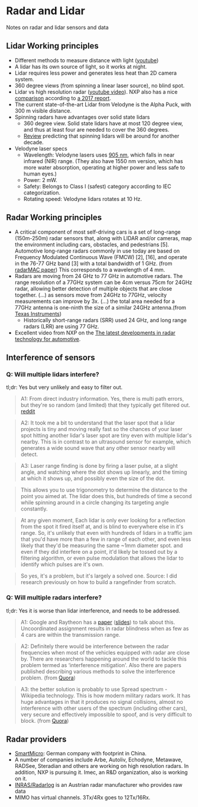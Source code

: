 # Radar and Lidar
Notes on radar and lidar sensors and data

## Lidar Working principles
- Different methods to measure distance with light ([youtube](https://www.youtube.com/watch?v=ddxguAzzzJE))
- A lidar has its own source of light, so it works at night.
- Lidar requires less power and generates less heat than 2D camera system.
- 360 degree views (from spinning a linear laser source), no blind spot.
- Lidar vs high resolution radar ([youtube video](https://youtu.be/NZKvf1cXe8s?t=181)). NXP also has a nice [comparison](https://semiengineering.com/wp-content/uploads/2017/10/fig4-2.png) according to [a 2017 report](https://semiengineering.com/here-comes-high-res-car-radar/).
- The current state-of-the-art Lidar from Velodyne is the Alpha Puck, with 300 m visible distance.
- Spinning radars have advantages over solid state lidars
	- 360 degree view. Solid state lidars have at most 120 degree view, and thus at least four are needed to cover the 360 degrees.
	- [Review](https://arstechnica.com/cars/2018/05/why-bulky-spinning-lidar-sensors-might-be-around-for-another-decade/) predicting that spinning lidars will be around for another decade.
- Velodyne laser specs
	- Wavelength: Velodyne lasers uses [905 nm](https://velodynelidar.com/newsroom/guide-to-lidar-wavelengths/), which falls in near infrared (NIR) range. (They also have 1550 nm version, which has more water absorption, operating at higher power and less safe to human eyes.)
	- Power: 2 mW. 
	- Safety: Belongs to Class I (safest) category according to IEC categorization.
	- Rotating speed: Velodyne lidars rotates at 10 Hz.



## Radar Working principles
-  A critical component of most self-driving cars
is a set of long-range (150m-250m) radar sensors that, along
with LIDAR and/or cameras, map the environment including
cars, obstacles, and pedestrians [5]. Automotive long-range
radars commonly in use today are based on Frequency Modulated Continuous Wave (FMCW) [2], [16], and operate in the
76-77 GHz band [3] with a total bandwidth of 1 GHz. (from [radarMAC paper](http://sci-hub.tw/10.1109/SAHCN.2016.7733011)) This corresponds to a wavelength of 4 mm.
- Radars are moving from 24 GHz to 77 GHz in automotive radars. The range resolution of a 77GHz system can be 4cm versus 75cm for 24GHz radar, allowing better detection of multiple objects that are close together. (...) as sensors move from 24GHz to 77GHz, velocity measurements can improve by 3x. (...) the total area needed for a 77GHz antenna is one-ninth the size of a similar 24GHz antenna.(from [Texas Instruments](https://e2e.ti.com/blogs_/b/behind_the_wheel/archive/2017/10/25/why-are-automotive-radar-systems-moving-from-24ghz-to-77ghz))
	- Historically short-range radars (SRR) used 24 GHz, and long range radars (LRR) are using 77 GHz.
- Excellent video from NXP on the [The latest developments in radar technology for automotive](https://youtu.be/MiVCee1UfJs?t=262).


## Interference of sensors
### Q: Will multiple lidars interfere?
tl;dr: Yes but very unlikely and easy to filter out.
> A1: From direct industry information. Yes, there is multi path errors, but they're so random (and limited) that they typically get filtered out. [reddit](https://www.reddit.com/r/robotics/comments/7gyswt/will_selfdriving_vehicle_lidar_interfere_with/) 

> A2: It took me a bit to understand that the laser spot that a lidar projects is tiny and moving really fast so the chances of your laser spot hitting another lidar's laser spot are tiny even with multiple lidar's nearby. This is in contrast to an ultrasound sensor for example, which generates a wide sound wave that any other sensor nearby will detect.

> A3: Laser range finding is done by firing a laser pulse, at a slight angle, and watching where the dot shows up linearly, and the timing at which it shows up, and possibly even the size of the dot.

> This allows you to use trigonometry to determine the distance to the point you aimed at. The lidar does this, but hundreds of time a second while spinning around in a circle changing its targeting angle constantly.

> At any given moment, Each lidar is only ever looking for a reflection from the spot it fired itself at, and is blind to everywhere else in it's range. So, it's unlikely that even with hundreds of lidars in a traffic jam that you'd have more than a few in range of each other, and even less likely that they'd be measuring the same ~1mm diameter spot. and even if they did interfere on a point, it'd likely be tossed out by a filtering algorithm, or even pulse modulation that allows the lidar to identify which pulses are it's own.

> So yes, it's a problem, but it's largely a solved one. Source: I did research previously on how to build a rangefinder from scratch.

### Q: Will multiple radars interfere?
tl;dr: Yes it is worse than lidar interference, and needs to be addressed.
> A1: Google and Raytheon has a [paper](http://sci-hub.tw/10.1109/SAHCN.2016.7733011) ([slides](https://slideplayer.com/slide/10904536/)) to talk about this. Uncoordinated assignment results in radar blindness when as few as 4 cars are within the transmission range.

> A2: Definitely there would be interference between the radar frequencies when most of the vehicles equipped with radar are close by. There are researchers happening around the world to tackle this problem termed as ‘interference mitigation'. Also there are papers published describing various methods to solve the interference problem. (from [Quora](https://www.quora.com/If-self-driving-cars-continue-to-use-radar-for-rangefinding-wont-they-have-problems-when-there-are-hundreds-of-them-on-the-same-stretch-of-road-all-using-the-same-frequencies))

> A3: the better solution is probably to use Spread spectrum - Wikipedia technology. This is how modern military radars work. It has huge advantages in that it produces no signal collisions, almost no interference with other users of the spectrum (including other cars), very secure and effectively impossible to spoof, and is very difficult to block. (from [Quora](https://www.quora.com/If-self-driving-cars-continue-to-use-radar-for-rangefinding-wont-they-have-problems-when-there-are-hundreds-of-them-on-the-same-stretch-of-road-all-using-the-same-frequencies))



## Radar providers
- [SmartMicro](https://youtu.be/MiVCee1UfJs?t=262): German company with footprint in China. 
- A number of companies include Arbe, Autoliv, Echodyne, Metawave, RADSee, Steradian and others are working on high resolution radars. In addition, NXP is pursuing it. Imec, an R&D organization, also is working on it.
- [INRAS/Radarlog](http://www.inras.at/en/products/new-radarlog.html) is an Austrian radar manufacturer who provides raw data
- MIMO has virtual channels. 3Tx/4Rx goes to 12Tx/16Rx.